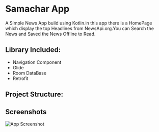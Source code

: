 
# Samachar App
A Simple News App build using Kotlin.in this app there is a HomePage which display the top Headlines from NewsApi.org.You can Search the News and Saved the News Offline to Read.



## Library Included:
- Navigation Component
- Glide
- Room DataBase
- Retrofit

## Project Structure:

## Screenshots

![App Screenshot](https://via.placeholder.com/468x300?text=App+Screenshot+Here)

